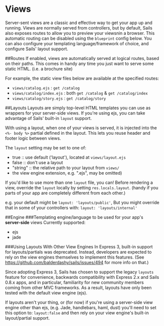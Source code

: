 # Views

Server-sent views are a classic and effective way to get your app up and running.
Views are normally served from controllers, but by default, Sails also exposes routes to allow you to preview your viewsnin a browser.  This automatic routing can be disabled using the `blueprint` config below.  You can also configure your templating language/framework of choice, and configure Sails' layout support.

##Routes
If enabled, views are automatically served at logical routes, based on their paths. This comes in handy any time you just want to serve some static HTML. (i.e. a brochure site)

For example, the static view files below are available at the specified routes:

+ `views/catalog.ejs`			: `get /catalog`
+ `views/catalog/index.ejs`	: both `get /catalog` & `get /catalog/index`
+ `views/catalog/story.ejs`	: `get /catalog/story`


##Layouts
Layouts are simply top-level HTML templates you can use as wrappers for your server-side views.  If you're using ejs, you can take advantage of Sails' built-in `layout` support.

With using a layout, when one of your views is served, it is injected into the `<%- body %>` partial defined in the layout.  This lets you reuse header and footer logic between views.

The `layout` setting may be set to one of:

+ true			::	use default ('layout'), located at `views/layout.ejs`
+ false		::	don't use a layout
+ "string"		::	the relative path to your layout from `views/`
+ the view engine extension, e.g. ".ejs", may be omitted)


If you'd like to use more than one `layout` file, you can! Before rendering a view, override the `layout` locally by setting `res.locals.layout`. (handy if you parts of your app are completely different from each other.)

e.g. your default might be `layout: 'layouts/public'`, But you might override that in some of your controllers with:
`layout: 'layouts/internal'`


##Engine
###Templating engine/language to be used for your app's **server-side** views
Currently supported:
+ ejs
+ jade

###Using Layouts With Other View Engines
In Express 3, built-in support for layouts/partials was deprecated. Instead, developers are expected to rely on the view engines themselves to implement this features. (See https://github.com/balderdashy/sails/issues/494 for more info on that.)

Since adopting Express 3, Sails has chosen to support the legacy `layouts` feature for convenience, backwards compatibility with Express 2.x and Sails 0.8.x apps, and in particular, familiarity for new community members coming from other MVC frameworks. As a result, layouts have only been tested with the default view engine (ejs).

If layouts aren't your thing, or (for now) if you're using a server-side view engine other than ejs, (e.g. Jade, handlebars, haml, dust) you'll need to set this option to: `layout:false` and then rely on your view engine's built-in layout/partial support.
